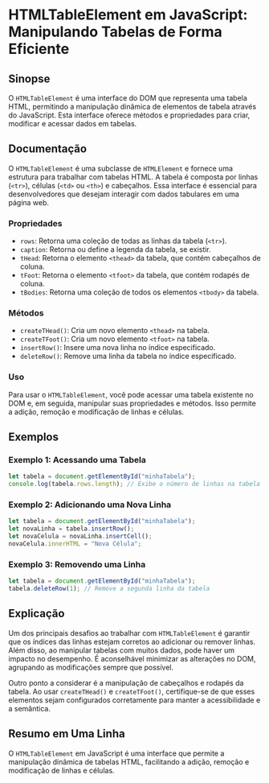 <!--
Meta Description: # HTMLTableElement em JavaScript: Manipulando Tabelas de Forma Eficiente ## Sinopse O `HTMLTableElement` é uma interface do DOM que representa uma tab...
Meta Keywords: tabela, uma, que, linhas, htmltableelement
-->

# HTMLTableElement em JavaScript: Manipulando Tabelas de Forma Eficiente

## Sinopse
O `HTMLTableElement` é uma interface do DOM que representa uma tabela HTML, permitindo a manipulação dinâmica de elementos de tabela através do JavaScript. Esta interface oferece métodos e propriedades para criar, modificar e acessar dados em tabelas.

## Documentação
O `HTMLTableElement` é uma subclasse de `HTMLElement` e fornece uma estrutura para trabalhar com tabelas HTML. A tabela é composta por linhas (`<tr>`), células (`<td>` ou `<th>`) e cabeçalhos. Essa interface é essencial para desenvolvedores que desejam interagir com dados tabulares em uma página web.

### Propriedades
- `rows`: Retorna uma coleção de todas as linhas da tabela (`<tr>`).
- `caption`: Retorna ou define a legenda da tabela, se existir.
- `tHead`: Retorna o elemento `<thead>` da tabela, que contém cabeçalhos de coluna.
- `tFoot`: Retorna o elemento `<tfoot>` da tabela, que contém rodapés de coluna.
- `tBodies`: Retorna uma coleção de todos os elementos `<tbody>` da tabela.

### Métodos
- `createTHead()`: Cria um novo elemento `<thead>` na tabela.
- `createTFoot()`: Cria um novo elemento `<tfoot>` na tabela.
- `insertRow()`: Insere uma nova linha no índice especificado.
- `deleteRow()`: Remove uma linha da tabela no índice especificado.

### Uso
Para usar o `HTMLTableElement`, você pode acessar uma tabela existente no DOM e, em seguida, manipular suas propriedades e métodos. Isso permite a adição, remoção e modificação de linhas e células.

## Exemplos

### Exemplo 1: Acessando uma Tabela
```javascript
let tabela = document.getElementById("minhaTabela");
console.log(tabela.rows.length); // Exibe o número de linhas na tabela
```

### Exemplo 2: Adicionando uma Nova Linha
```javascript
let tabela = document.getElementById("minhaTabela");
let novaLinha = tabela.insertRow();
let novaCelula = novaLinha.insertCell();
novaCelula.innerHTML = "Nova Célula";
```

### Exemplo 3: Removendo uma Linha
```javascript
let tabela = document.getElementById("minhaTabela");
tabela.deleteRow(1); // Remove a segunda linha da tabela
```

## Explicação
Um dos principais desafios ao trabalhar com `HTMLTableElement` é garantir que os índices das linhas estejam corretos ao adicionar ou remover linhas. Além disso, ao manipular tabelas com muitos dados, pode haver um impacto no desempenho. É aconselhável minimizar as alterações no DOM, agrupando as modificações sempre que possível.

Outro ponto a considerar é a manipulação de cabeçalhos e rodapés da tabela. Ao usar `createTHead()` e `createTFoot()`, certifique-se de que esses elementos sejam configurados corretamente para manter a acessibilidade e a semântica.

## Resumo em Uma Linha
O `HTMLTableElement` em JavaScript é uma interface que permite a manipulação dinâmica de tabelas HTML, facilitando a adição, remoção e modificação de linhas e células.